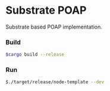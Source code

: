 # Substrate POAP

Substrate based POAP implementation.

### Build

```bash
$cargo build --release
```

### Run

```bash
$./target/release/node-template --dev
```